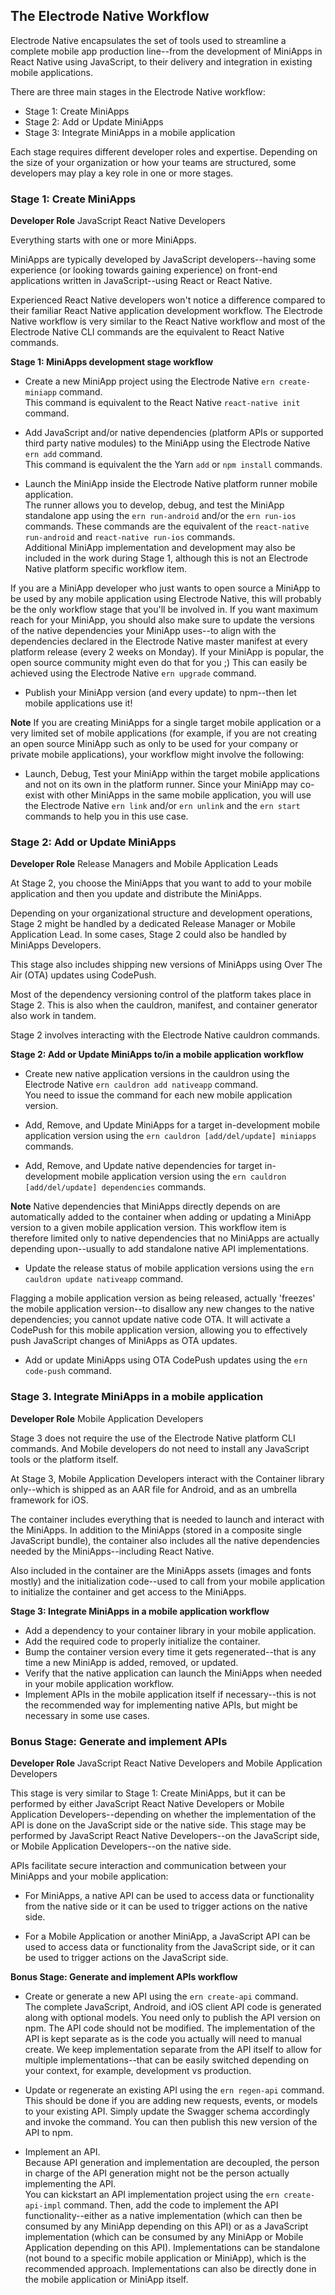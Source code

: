 ## The Electrode Native Workflow

Electrode Native encapsulates the set of tools used to streamline a complete mobile app production line--from the development of MiniApps in React Native using JavaScript, to their delivery and integration in existing mobile applications.

There are three main stages in the Electrode Native workflow:
* Stage 1: Create MiniApps
* Stage 2: Add or Update MiniApps
* Stage 3: Integrate MiniApps in a mobile application

Each stage requires different developer roles and expertise. Depending on the size of your organization or how your teams are structured, some developers may play a key role in one or more stages.

### Stage 1: Create MiniApps

**Developer Role**  JavaScript React Native Developers

Everything starts with one or more MiniApps.

MiniApps are typically developed by JavaScript developers--having some experience (or looking towards gaining experience) on front-end applications written in JavaScript--using React or React Native.

Experienced React Native developers won't notice a difference compared to their familiar React Native application development workflow. The Electrode Native workflow is very similar to the React Native workflow and most of the Electrode Native CLI commands are the equivalent to React Native commands.

**Stage 1: MiniApps development stage workflow**

- Create a new MiniApp project using the Electrode Native `ern create-miniapp` command.  
This command is equivalent to the React Native `react-native init` command.  

- Add JavaScript and/or native dependencies (platform APIs or supported third party native modules) to the MiniApp using the Electrode Native `ern add` command.  
This command is equivalent the the Yarn `add` or `npm install` commands.  

- Launch the MiniApp inside the Electrode Native platform runner mobile application.  
The runner allows you to develop, debug, and test the MiniApp standalone app using the `ern run-android` and/or the `ern run-ios` commands. These commands are the equivalent of the `react-native run-android` and `react-native run-ios` commands.  
Additional MiniApp implementation and development may also be included in the work during Stage 1, although this is not an Electrode Native platform specific workflow item.  

If you are a MiniApp developer who just wants to open source a MiniApp to be used by any mobile application using Electrode Native, this will probably be the only workflow stage that you'll be involved in. If you want maximum reach for your MiniApp, you should also make sure to update the versions of the native dependencies your MiniApp uses--to align with the dependencies declared in the Electrode Native master manifest at every platform release (every 2 weeks on Monday). If your MiniApp is popular, the open source community might even do that for you ;) This can easily be achieved using the Electrode Native `ern upgrade` command.  

- Publish your MiniApp version (and every update) to npm--then let mobile applications use it!  

**Note** If you are creating MiniApps for a single target mobile application or a very limited set of mobile applications (for example, if you are not creating an open source MiniApp such as only to be used for your company or private mobile applications), your workflow might involve the following:  

- Launch, Debug, Test your MiniApp within the target mobile applications and not on its own in the platform runner. Since your MiniApp may co-exist with other MiniApps in the same mobile application, you will use the Electrode Native `ern link` and/or `ern unlink` and the `ern start` commands to help you in this use case.  

### Stage 2: Add or Update MiniApps

**Developer Role**  Release Managers and Mobile Application Leads

At Stage 2, you choose the MiniApps that you want to add to your mobile application and then you update and distribute the MiniApps.

Depending on your organizational structure and development operations, Stage 2 might be handled by a dedicated Release Manager or Mobile Application Lead. In some cases, Stage 2 could also be handled by MiniApps Developers.

This stage also includes shipping new versions of MiniApps using Over The Air (OTA) updates using CodePush.

Most of the dependency versioning control of the platform takes place in Stage 2. This is also when the cauldron, manifest, and container generator also work in tandem.

Stage 2 involves interacting with the Electrode Native cauldron commands.

**Stage 2: Add or Update MiniApps to/in a mobile application workflow**

- Create new native application versions in the cauldron using the Electrode Native `ern cauldron add nativeapp` command.  
You need to issue the command for each new mobile application version.  

- Add, Remove, and Update MiniApps for a target in-development mobile application version
using the `ern cauldron [add/del/update] miniapps` commands.   

- Add, Remove, and Update native dependencies for target in-development mobile application version using the `ern cauldron [add/del/update] dependencies` commands.  

**Note** Native dependencies that MiniApps directly depends on are automatically added to the container when adding or updating a MiniApp version to a given mobile application version. This workflow item is therefore limited only to native dependencies that no MiniApps are actually depending upon--usually to add standalone native API implementations.  

- Update the release status of mobile application versions using the `ern cauldron update nativeapp` command.  

Flagging a mobile application version as being released, actually 'freezes' the mobile application version--to disallow any new changes to the native dependencies; you cannot update native code OTA. It will activate a CodePush for this mobile application version, allowing you to effectively push JavaScript changes of MiniApps as OTA updates.

- Add or update MiniApps using OTA CodePush updates using the `ern code-push` command.

### Stage 3. Integrate MiniApps in a mobile application
**Developer Role**  Mobile Application Developers

Stage 3 does not require the use of the Electrode Native platform CLI commands.  And Mobile developers do not need to install any JavaScript tools or the platform itself.

At Stage 3, Mobile Application Developers interact with the Container library only--which is shipped as an AAR file for Android, and as an umbrella framework for iOS.

The container includes everything that is needed to launch and interact with the MiniApps. In addition to the MiniApps (stored in a composite single JavaScript bundle), the container also includes all the native dependencies needed by the MiniApps--including React Native.

Also included in the container are the MiniApps assets (images and fonts mostly) and the initialization code--used to call from your mobile application to initialize the container and get access to the MiniApps.

**Stage 3: Integrate MiniApps in a mobile application workflow**

- Add a dependency to your container library in your mobile application.  
- Add the required code to properly initialize the container.  
- Bump the container version every time it gets regenerated--that is any time a new MiniApp is added, removed, or updated.  
- Verify that the native application can launch the MiniApps when needed in your mobile application workflow.  
- Implement APIs in the mobile application itself if necessary--this is not the recommended way for implementing native APIs, but might be necessary in some use cases.  

### Bonus Stage: Generate and implement APIs

**Developer Role**  JavaScript React Native Developers and Mobile Application Developers

This stage is very similar to Stage 1: Create MiniApps, but it can be performed by either JavaScript React Native Developers or Mobile Application Developers--depending on whether the implementation of the API is done on the JavaScript side or the native side. This stage may be performed by JavaScript React Native Developers--on the JavaScript side, or Mobile Application Developers--on the native side.

APIs facilitate secure interaction and communication between your MiniApps and your mobile application:

* For MiniApps, a native API can be used to access data or functionality from the native side or it can be used to trigger actions on the native side.  

* For a Mobile Application or another MiniApp, a JavaScript API can be used to access data or functionality from the JavaScript side, or it can be used to trigger actions on the JavaScript side.


**Bonus Stage: Generate and implement APIs workflow**

- Create or generate a new API using the `ern create-api` command.  
The complete JavaScript, Android, and iOS client API code is generated along with optional models. You need only to publish the API version on npm. The API code should not be modified. The implementation of the API is kept separate as is the code you actually will need to manual create. We keep implementation separate from the API itself to allow for multiple implementations--that can be easily switched depending on your context, for example, development vs production.

- Update or regenerate an existing API using the `ern regen-api` command.  
This should be done if you are adding new requests, events, or models to your existing API. Simply update the Swagger schema accordingly and invoke the command. You can then publish this new version of the API to npm.

- Implement an API.  
Because API generation and implementation are decoupled, the person in charge of the API generation might not be the person actually implementing the API.  
You can kickstart an API implementation project using the `ern create-api-impl` command.
Then, add the code to implement the API functionality--either as a native implementation (which can then be consumed by any MiniApp depending on this API) or as a JavaScript implementation (which can be consumed by any MiniApp or Mobile Application depending on this API). Implementations can be standalone (not bound to a specific mobile application or MiniApp), which is the recommended approach. Implementations can also be directly done in the mobile application or MiniApp itself.
